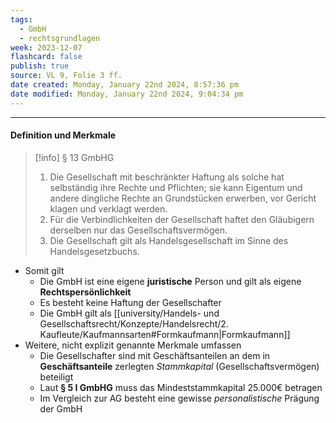 ```yaml
---
tags:
  - GmbH
  - rechtsgrundlagen
week: 2023-12-07
flashcard: false
publish: true
source: VL 9, Folie 3 ff.
date created: Monday, January 22nd 2024, 8:57:36 pm
date modified: Monday, January 22nd 2024, 9:04:34 pm
---
```

***
#### Definition und Merkmale

> [!info] § 13 GmbHG 
> 1. Die Gesellschaft mit beschränkter Haftung als solche hat selbständig ihre Rechte und Pflichten; sie kann Eigentum und andere dingliche Rechte an Grundstücken erwerben, vor Gericht klagen und verklagt werden.
> 2. Für die Verbindlichkeiten der Gesellschaft haftet den Gläubigern derselben nur das Gesellschaftsvermögen.
> 3. Die Gesellschaft gilt als Handelsgesellschaft im Sinne des Handelsgesetzbuchs.

- Somit gilt
	- Die GmbH ist eine eigene **juristische** Person und gilt als eigene **Rechtspersönlichkeit**
	- Es besteht keine Haftung der Gesellschafter
	- Die GmbH gilt als [[university/Handels- und Gesellschaftsrecht/Konzepte/Handelsrecht/2. Kaufleute/Kaufmannsarten#Formkaufmann|Formkaufmann]]
- Weitere, nicht explizit genannte Merkmale umfassen
	- Die Gesellschafter sind mit Geschäftsanteilen an dem in **Geschäftsanteile** zerlegten *Stammkapital* (Gesellschaftsvermögen) beteiligt
	- Laut **§ 5 I GmbHG** muss das Mindeststammkapital 25.000€ betragen
	- Im Vergleich zur AG besteht eine gewisse *personalistische* Prägung der GmbH
